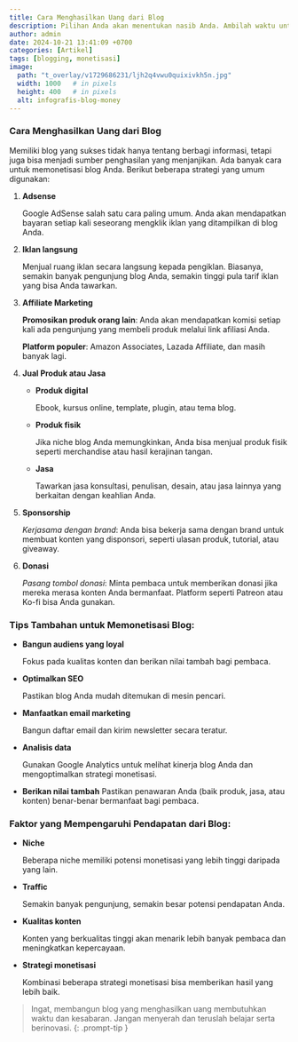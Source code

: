 ```yaml
---
title: Cara Menghasilkan Uang dari Blog
description: Pilihan Anda akan menentukan nasib Anda. Ambilah waktu untuk menentukan pilihan yang benar.
author: admin
date: 2024-10-21 13:41:09 +0700
categories: [Artikel]
tags: [blogging, monetisasi]
image:
  path: "t_overlay/v1729686231/ljh2q4vwu0quixivkh5n.jpg"
  width: 1000   # in pixels
  height: 400   # in pixels
  alt: infografis-blog-money
---
```


### Cara Menghasilkan Uang dari Blog

Memiliki blog yang sukses tidak hanya tentang berbagi informasi, tetapi juga bisa menjadi sumber penghasilan yang menjanjikan. Ada banyak cara untuk memonetisasi blog Anda. Berikut beberapa strategi yang umum digunakan:

1. **Adsense**

   Google AdSense salah satu cara paling umum. Anda akan mendapatkan bayaran setiap kali seseorang mengklik iklan yang ditampilkan di blog Anda.

2. **Iklan langsung**
    
   Menjual ruang iklan secara langsung kepada pengiklan. Biasanya, semakin banyak pengunjung blog Anda, semakin tinggi pula tarif iklan yang bisa Anda tawarkan.

3. **Affiliate Marketing**

   **Promosikan produk orang lain**: Anda akan mendapatkan komisi setiap kali ada pengunjung yang membeli produk melalui link afiliasi Anda.

   **Platform populer**: Amazon Associates, Lazada Affiliate, dan masih banyak lagi.

4. **Jual Produk atau Jasa**
   
   - **Produk digital** 

      Ebook, kursus online, template, plugin, atau tema blog.
   
   - **Produk fisik**
   
      Jika niche blog Anda memungkinkan, Anda bisa menjual produk fisik seperti merchandise atau hasil kerajinan tangan.
   
   - **Jasa** 
 
      Tawarkan jasa konsultasi, penulisan, desain, atau jasa lainnya yang berkaitan dengan keahlian Anda.

5. **Sponsorship**

   _Kerjasama dengan brand_: Anda bisa bekerja sama dengan brand untuk membuat konten yang disponsori, seperti ulasan produk, tutorial, atau giveaway.

6. **Donasi**
   
   _Pasang tombol donasi_: Minta pembaca untuk memberikan donasi jika mereka merasa konten Anda bermanfaat. Platform seperti Patreon atau Ko-fi bisa Anda gunakan.

### Tips Tambahan untuk Memonetisasi Blog:
- **Bangun audiens yang loyal**

  Fokus pada kualitas konten dan berikan nilai tambah bagi pembaca.

- **Optimalkan SEO** 

  Pastikan blog Anda mudah ditemukan di mesin pencari.

- **Manfaatkan email marketing** 

  Bangun daftar email dan kirim newsletter secara teratur.

- **Analisis data**

  Gunakan Google Analytics untuk melihat kinerja blog Anda dan mengoptimalkan strategi monetisasi.

- **Berikan nilai tambah** 
  Pastikan penawaran Anda (baik produk, jasa, atau konten) benar-benar bermanfaat bagi pembaca.


### Faktor yang Mempengaruhi Pendapatan dari Blog:

- **Niche** 

  Beberapa niche memiliki potensi monetisasi yang lebih tinggi daripada yang lain.

- **Traffic** 

  Semakin banyak pengunjung, semakin besar potensi pendapatan Anda.

- **Kualitas konten** 

  Konten yang berkualitas tinggi akan menarik lebih banyak pembaca dan meningkatkan kepercayaan.

- **Strategi monetisasi** 

  Kombinasi beberapa strategi monetisasi bisa memberikan hasil yang lebih baik.

> Ingat, membangun blog yang menghasilkan uang membutuhkan waktu dan kesabaran. Jangan menyerah dan teruslah belajar serta berinovasi.
{: .prompt-tip }